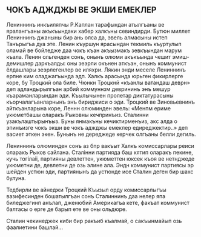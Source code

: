 ## ЧОКЪ АДЖДЖЬІ ВЕ ЭКШИ ЕМЕКЛЕР

Лениннинъ инкъиляпчы Р.Каплан тарафындан атылгъаны ве яралангъаны акъкъындаки хабер халкъны севиндирди.
Бутюн миллет Лениннинъ джаныны бир ань олса да, эвель алмасыны истеп Танърыгъа дуа эте.
Ленин къуршун ярасындан текмиль къуртулып оламай ве бойледже даа чокъ къан акъызмакъ зевкъындан марум къала.
Ленин ольгенден сонъ, онынъ олюми акъкъында чешит эмиш-демишлер даркъалды: оны зеэрли окънен аткъан, онынъ коммунист ёлдашлары зеэрлегенлер ве иляхри.
Лякин энди меселе Лениннинъ ерпне ким оладжагъында эдп.
Халкъ арасында юрьген фикирлерге коре, бу Троцкий ола биле.
Чюнкн Троцкнй «къанлы ватандаш деврн» деп адландырылгъан арбий коммуннзм деврининъ энъ мешур къараманларындан эди.
Къылычынен пролетар диктатурасыны къорчалагъанларнынъ энъ бириджиси о эди.
Троцкий ве Зиновьевнинъ айткъанларына коре, Леннн олюминден эвель: «Менпм ериме укюметбашы оларакъ Рыковны кечпринъиз.
Сталинни узакълаштырынъыз.
Буны янмакъны кечиктирменъиз, акс алда о эпинъизге чокъ экши ве чокъ аджджы емеклер едиреджектир..» деп васиет эткен экен.
Бунынъ не дереджеде керчек олгъаны белли дегиль.

Лениннинъ олюминден сонъ аз бпр вакъыт Халкъ комиссарлары реиси оларакъ Рыков сайлана.
Сталінни партияда баш кятип оларакъ пекине, кучь тогілаіі, партияны девлеттен, укюметтен юксек къоя ве нетнджеде укюметни де, девлетни де озь элине ала.
Эндн коммунист партиясы эр шейден устюн эди, партиянынъ да устюнде исе Сталин деген бир шахс булуна.

Тедбирли ве айнеджи Троцкий Къызыл орду комиссарлыгъы вазифесинден бошатылгъан сонъ Сталиннинъ даа нелер япа биледжегинп анълап, дженюбий Америкагъа кете, факъат коммунист балтасы о ерге де барып ете ве оны ольдюре.

Сталин чекинеджек киби бир ракъиб къалмай, о сакъынмайып озь фаалиетини башлай...
